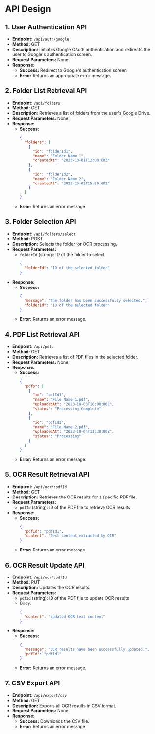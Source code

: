 # API Design

## 1. User Authentication API
- **Endpoint:** `/api/auth/google`
- **Method:** GET
- **Description:** Initiates Google OAuth authentication and redirects the user to Google's authentication screen.
- **Request Parameters:** None
- **Response:**
  - **Success:** Redirect to Google's authentication screen
  - **Error:** Returns an appropriate error message.

## 2. Folder List Retrieval API
- **Endpoint:** `/api/folders`
- **Method:** GET
- **Description:** Retrieves a list of folders from the user's Google Drive.
- **Request Parameters:** None
- **Response:**
  - **Success:**
    ```json
    {
      "folders": [
        {
          "id": "folderId1",
          "name": "Folder Name 1",
          "createdAt": "2023-10-01T12:00:00Z"
        },
        {
          "id": "folderId2",
          "name": "Folder Name 2",
          "createdAt": "2023-10-02T15:30:00Z"
        }
      ]
    }
    ```
  - **Error:** Returns an error message.

## 3. Folder Selection API
- **Endpoint:** `/api/folders/select`
- **Method:** POST
- **Description:** Selects the folder for OCR processing.
- **Request Parameters:**
  - `folderId` (string): ID of the folder to select
    ```json
    {
      "folderId": "ID of the selected folder"
    }
    ```
- **Response:**
  - **Success:**
    ```json
    {
      "message": "The folder has been successfully selected.",
      "folderId": "ID of the selected folder"
    }
    ```
  - **Error:** Returns an error message.

## 4. PDF List Retrieval API
- **Endpoint:** `/api/pdfs`
- **Method:** GET
- **Description:** Retrieves a list of PDF files in the selected folder.
- **Request Parameters:** None
- **Response:**
  - **Success:**
    ```json
    {
      "pdfs": [
        {
          "id": "pdfId1",
          "name": "File Name 1.pdf",
          "uploadedAt": "2023-10-03T10:00:00Z",
          "status": "Processing Complete"
        },
        {
          "id": "pdfId2",
          "name": "File Name 2.pdf",
          "uploadedAt": "2023-10-04T11:30:00Z",
          "status": "Processing"
        }
      ]
    }
    ```
  - **Error:** Returns an error message.

## 5. OCR Result Retrieval API
- **Endpoint:** `/api/ocr/:pdfId`
- **Method:** GET
- **Description:** Retrieves the OCR results for a specific PDF file.
- **Request Parameters:**
  - `pdfId` (string): ID of the PDF file to retrieve OCR results
- **Response:**
  - **Success:**
    ```json
    {
      "pdfId": "pdfId1",
      "content": "Text content extracted by OCR"
    }
    ```
  - **Error:** Returns an error message.

## 6. OCR Result Update API
- **Endpoint:** `/api/ocr/:pdfId`
- **Method:** PUT
- **Description:** Updates the OCR results.
- **Request Parameters:**
  - `pdfId` (string): ID of the PDF file to update OCR results
  - Body:
    ```json
    {
      "content": "Updated OCR text content"
    }
    ```
- **Response:**
  - **Success:**
    ```json
    {
      "message": "OCR results have been successfully updated.",
      "pdfId": "pdfId1"
    }
    ```
  - **Error:** Returns an error message.

## 7. CSV Export API
- **Endpoint:** `/api/export/csv`
- **Method:** GET
- **Description:** Exports all OCR results in CSV format.
- **Request Parameters:** None
- **Response:**
  - **Success:** Downloads the CSV file.
  - **Error:** Returns an error message.

```


